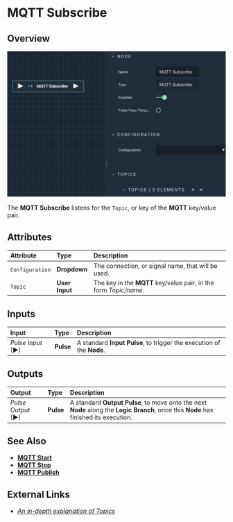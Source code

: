 # MQTT Subscribe

## Overview

![The MQTT Subscribe Node.](../../../.gitbook/assets/mqttsubscribe.png)

The **MQTT Subscribe** listens for the `Topic`, or key of the **MQTT** key/value pair.

## Attributes

| Attribute | Type | Description |
| :--- | :--- | :--- |
| `Configuration` | **Dropdown** | The connection, or signal name, that will be used. |
| `Topic` | **User Input** | The key in the **MQTT** key/value pair, in the form _Topic/name_. |

## Inputs

| Input | Type | Description |
| :--- | :--- | :--- |
| _Pulse Input_ \(►\) | **Pulse** | A standard **Input Pulse**, to trigger the execution of the **Node**. |

## Outputs

| Output | Type | Description |
| :--- | :--- | :--- |
| _Pulse Output_ \(►\) | **Pulse** | A standard **Output Pulse**, to move onto the next **Node** along the **Logic Branch**, once this **Node** has finished its execution. |

## See Also

* [**MQTT Start**](mqttstart.md)
* [**MQTT Stop**](mqttstop.md)
* [**MQTT Publish**](mqttpublish.md)

## External Links

* [_An in-depth explanation of Topics_](http://www.steves-internet-guide.com/understanding-mqtt-topics/#:~:text=%20Understanding%20MQTT%20Topics%20%201%20The%20%24SYS,publish%20to%20an%20individual%20topic.%20That...%20More%20)

